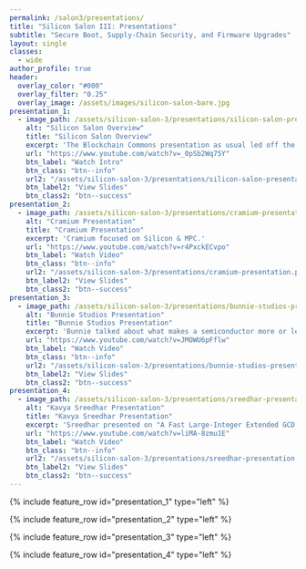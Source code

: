 ```yaml
---
permalink: /salon3/presentations/
title: "Silicon Salon III: Presentations"
subtitle: "Secure Boot, Supply-Chain Security, and Firmware Upgrades"
layout: single
classes:
  - wide
author_profile: true
header:
  overlay_color: "#000"
  overlay_filter: "0.25"
  overlay_image: /assets/images/silicon-salon-bare.jpg
presentation_1:
  - image_path: /assets/silicon-salon-3/presentations/silicon-salon-presentation.jpg
    alt: "Silicon Salon Overview"
    title: "Silicon Salon Overview"
    excerpt: 'The Blockchain Commons presentation as usual led off the day.'
    url: "https://www.youtube.com/watch?v=_0pSb2Wq75Y"
    btn_label: "Watch Intro"
    btn_class: "btn--info"
    url2: "/assets/silicon-salon-3/presentations/silicon-salon-presentation.pdf"
    btn_label2: "View Slides"
    btn_class2: "btn--success"
presentation_2:
  - image_path: /assets/silicon-salon-3/presentations/cramium-presentation.jpg
    alt: "Cramium Presentation"
    title: "Cramium Presentation"
    excerpt: 'Cramium focused on Silicon & MPC.'
    url: "https://www.youtube.com/watch?v=r4PxckECvpo"
    btn_label: "Watch Video"
    btn_class: "btn--info"
    url2: "/assets/silicon-salon-3/presentations/cramium-presentation.pdf"
    btn_label2: "View Slides"
    btn_class2: "btn--success"
presentation_3:
  - image_path: /assets/silicon-salon-3/presentations/bunnie-studios-presentation.jpg
    alt: "Bunnie Studios Presentation"
    title: "Bunnie Studios Presentation"
    excerpt: 'Bunnie talked about what makes a semiconductor more or less open.'
    url: "https://www.youtube.com/watch?v=JMOWU6pFflw"
    btn_label: "Watch Video"
    btn_class: "btn--info"
    url2: "/assets/silicon-salon-3/presentations/bunnie-studios-presentation.pdf"
    btn_label2: "View Slides"
    btn_class2: "btn--success"
presentation_4:
  - image_path: /assets/silicon-salon-3/presentations/sreedhar-presentation.jpg
    alt: "Kavya Sreedhar Presentation"
    title: "Kavya Sreedhar Presentation"
    excerpt: 'Sreedhar presented on "A Fast Large-Integer Extended GCD Algorithm" (and hardware design).'
    url: "https://www.youtube.com/watch?v=liMA-8zmu1E"
    btn_label: "Watch Video"
    btn_class: "btn--info"
    url2: "/assets/silicon-salon-3/presentations/sreedhar-presentation.pdf"
    btn_label2: "View Slides"
    btn_class2: "btn--success"
---
```


{% include feature_row id="presentation_1" type="left" %}

{% include feature_row id="presentation_2" type="left" %}

{% include feature_row id="presentation_3" type="left" %}

{% include feature_row id="presentation_4" type="left" %}

